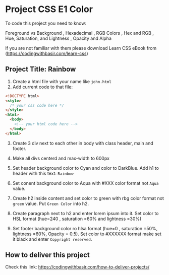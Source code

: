 # Project CSS E1 Color

To code this project you need to know:

Foreground vs Background
, Hexadecimal
, RGB Colors
, Hex and RGB
, Hue, Saturation, and Lightness
, Opacity and Alpha

If you are not familiar with them please download Learn CSS eBook from (https://codingwithbasir.com/learn-css)

## Project Title: Rainbow

1. Create a html file with your name like `john.html`
2. Add current code to that file:

```html
<!DOCTYPE html>
<style>
  /* your css code here */
</style>
<html>
  <body>
    <!-- your html code here -->
  </body>
</html>
```

3. Create 3 div next to each other in body with class header, main and footer.

4. Make all divs centerd and max-width to 600px

5. Set header background color to Cyan and color to DarkBlue. Add h1 to header with this text: `Rainbow`

6. Set conent background color to Aqua with #XXX color format not `Aqua` value.

7. Create h2 inside content and set color to green with rbg color format not `green` value. Put `Green Color` into h2.

8. Create paragraph next to h2 and enter lorem ipsum into it. Set color to HSL format (hue=240 , saturation =60% and lightness =30%)

9. Set footer background color ro hlsa format (hue=0 , saturation =50%, lightness =60%, Opacity = 0.5). Set color to #XXXXXX format make set it black and enter `Copyright reserved`.

## How to deliver this project

Check this link: https://codingwithbasir.com/how-to-deliver-projects/
